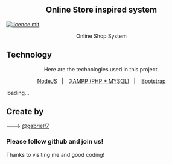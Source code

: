 <div align="center">
  
  <h2>Online Store inspired system</h2>
  
</div>

[![licence mit](https://img.shields.io/badge/licence-MIT-purple.svg)](https://github.com/gabrielf7/online_shop_system/blob/master/LICENSE)

<div align="center">
  
  <p> Online Shop System </p>
  
</div>

## Technology 

<div align="center">
  
  <p> Here are the technologies used in this project. </p>
  
</div>
 
<p align="center">
  <a href="https://nodejs.org/en/download/">NodeJS</a>&nbsp;&nbsp;&nbsp;|&nbsp;&nbsp;&nbsp;
  <a href="https://www.apachefriends.org/index.html">XAMPP (PHP + MYSQL)</a>&nbsp;&nbsp;&nbsp;|&nbsp;&nbsp;&nbsp;
  <a href="https://getbootstrap.com/docs/4.5/getting-started/introduction/">Bootstrap</a>
</p>

loading...

## Create by 

---> [@gabrielf7](https://github.com/gabrielf7)

### Please follow github and join us!
Thanks to visiting me and good coding!
